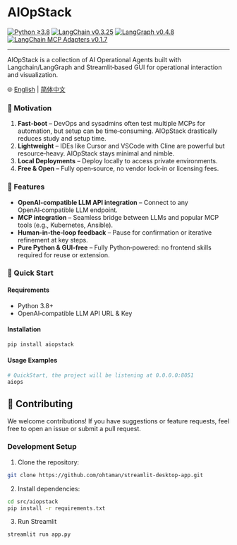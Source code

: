 # AIOpStack

[![Python ≥3.8](https://img.shields.io/badge/python-3.8%2B-brightgreen.svg)](https://www.python.org/)
[![LangChain v0.3.25](https://img.shields.io/badge/LangChain-0.3.25-blue.svg)](https://pypi.org/project/langchain/)
[![LangGraph v0.4.8](https://img.shields.io/badge/LangGraph-0.4.8-orange.svg)](https://pypi.org/project/langgraph/)
[![LangChain MCP Adapters v0.1.7](https://img.shields.io/badge/LangChain--MCP--Adapters-0.1.7-purple.svg)](https://pypi.org/project/langchain-mcp-adapters/)

---

AIOpStack is a collection of AI Operational Agents built with Langchain/LangGraph and Streamlit‑based GUI for operational interaction and visualization.

🌐 [English](README.md) | [简体中文](README.zh.md)

### 🎯 Motivation

1. **Fast‑boot** – DevOps and sysadmins often test multiple MCPs for automation, but setup can be time‑consuming. AIOpStack drastically reduces study and setup time.  
2. **Lightweight** – IDEs like Cursor and VSCode with Cline are powerful but resource‑heavy. AIOpStack stays minimal and nimble.  
3. **Local Deployments** – Deploy locally to access private environments.  
4. **Free & Open** – Fully open‑source, no vendor lock‑in or licensing fees.

### 🚀 Features

- **OpenAI‑compatible LLM API integration** – Connect to any OpenAI‑compatible LLM endpoint.  
- **MCP integration** – Seamless bridge between LLMs and popular MCP tools (e.g., Kubernetes, Ansible).  
- **Human‑in‑the‑loop feedback** – Pause for confirmation or iterative refinement at key steps.  
- **Pure Python & GUI‑free** – Fully Python‑powered: no frontend skills required for reuse or extension.

### 📖 Quick Start

#### Requirements

- Python 3.8+  
- OpenAI‑compatible LLM API URL & Key

#### Installation

```bash
pip install aiopstack
```

#### Usage Examples
```bash
# QuickStart, the project will be listening at 0.0.0.0:8051
aiops
```

## 🤝 Contributing

We welcome contributions! If you have suggestions or feature requests, feel free to open an issue or submit a pull request.

### Development Setup

1. Clone the repository:

```bash
git clone https://github.com/ohtaman/streamlit-desktop-app.git
```

2. Install dependencies:

```bash
cd src/aiopstack
pip install -r requirements.txt
```

3. Run Streamlit
```bash
streamlit run app.py
```


